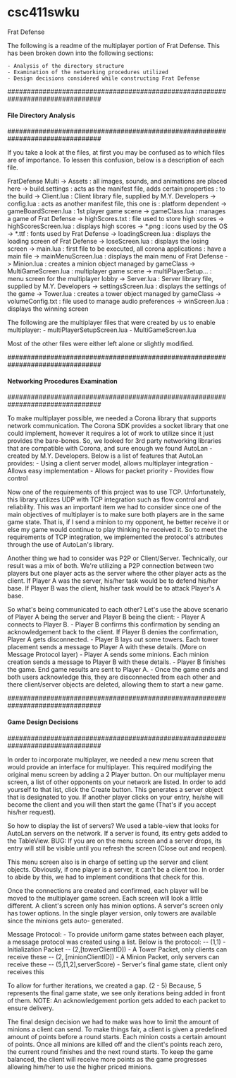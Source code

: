 # csc411swku
Frat Defense

The following is a readme of the multiplayer portion of Frat Defense. This has 
been broken down into the following sections: 

	- Analysis of the directory structure
	- Examination of the networking procedures utilized 
	- Design decisions considered while constructing Frat Defense

################################################################################
####                          File Directory Analysis                       ####     
####                                                                        #### 
####                                                                        #### 
####                                                                        #### 
################################################################################

If you take a look at the files, at first you may be confused as to which files
are of importance. To lessen this confusion, below is a description of each 
file.

FratDefense Multi
	-> Assets				: all images, sounds, and animations are placed here
	-> build.settings       : acts as the manifest file, adds certain properties
							: to the build
	-> Client.lua           : Client library file, supplied by M.Y. Developers
	-> config.lua           : acts as another manifest file, this one is
							: platform dependent
	-> gameBoardScreen.lua  : 1st player game scene
	-> gameClass.lua        : manages a game of Frat Defense
	-> highScores.txt       : file used to store high scores
	-> highScoresScreen.lua : displays high scores
	-> *.png                : icons used by the OS
	-> *.ttf				: fonts used by Frat Defense
	-> loadingScreen.lua    : displays the loading screen of Frat Defense
	-> loseScreen.lua       : displays the losing screen 
	-> main.lua             : first file to be executed, all corona applications
							: have a main file
	-> mainMenuScreen.lua   : displays the main menu of Frat Defense
	-> Minion.lua           : creates a minion object managed by gameClass
	-> MultiGameScreen.lua  : multiplayer game scene
	-> multiPlayerSetup...  : menu screen for the multiplayer lobby
	-> Server.lua           : Server library file, supplied by M.Y. Developers
	-> settingsScreen.lua   : displays the settings of the game
	-> Tower.lua            : creates a tower object managed by gameClass
	-> volumeConfig.txt     : file used to manage audio preferences
	-> winScreen.lua        : displays the winning screen

The following are the multiplayer files that were created by us to enable 
multiplayer:
	- multiPlayerSetupScreen.lua
	- MultiGameScreen.lua

Most of the other files were either left alone or slightly modified. 

################################################################################
####                    Networking Procedures Examination                  ####     
####                                                                        #### 
####                                                                        #### 
####                                                                        #### 
################################################################################

To make multiplayer possible, we needed a Corona library that supports network 
communication. The Corona SDK provides a socket library that one could 
implement, however it requires a lot of work to utilize since it just 
provides the bare-bones. So, we looked for 3rd party networking libraries 
that are compatible with Corona, and sure enough we found AutoLan - created by
M.Y. Developers. Below is a list of features that AutoLan provides:
	- Using a client server model, allows multiplayer integration
	- Allows easy implementation
	- Allows for packet priority
	- Provides flow control

Now one of the requirements of this project was to use TCP. Unfortunately, this
library utilizes UDP with TCP integration such as flow control and reliability.
This was an important item we had to consider since one of the main objectives
of multiplayer is to make sure both players are in the same game state. That is,
if I send a minion to my opponent, he better receive it or else my game would 
continue to play thinking he received it. So to meet the requirements of TCP
integration, we implemented the protocol's attributes through the use of 
AutoLan's library.

Another thing we had to consider was P2P or Client/Server. Technically, our  
result was a mix of both. We're utilizing a P2P connection between two players
but one player acts as the server where the other player acts as the client. 
If Player A was the server, his/her task would be to defend his/her base. If 
Player B was the client, his/her task would be to attack Player's A base. 

So what's being communicated to each other? Let's use the above scenario of 
Player A being the server and Player B being the client:
	- Player A connects to Player B. 
	- Player B confirms this confirmation by sending an acknowledgement back to
	  the client. If Player B denies the confirmation, Player A gets 
	  disconnected.
    - Player B lays out some towers. Each tower placement sends a message to
      Player A with these details. (More on Message Protocol layer)
    - Player A sends some minions. Each minion creation sends a message to 
      Player B with these details.
    - Player B finishes the game. End game results are sent to Player A.
    - Once the game ends and both users acknowledge this, they are disconnected
      from each other and there client/server objects are deleted, 
      allowing them to start a new game. 

################################################################################
####                          Game Design Decisions                         ####     
####                                                                        #### 
####                                                                        #### 
####                                                                        #### 
################################################################################

In order to incorporate multiplayer, we needed a new menu screen that would
provide an interface for multiplayer. This required modifying the original
menu screen by adding a 2 Player button. On our multiplayer menu screen, a list
of other opponents on your network are listed. In order to add yourself to that 
list, click the Create button. This generates a server object that is 
designated to you. If another player clicks on your entry, he/she will become
the client and you will then start the game (That's if you accept his/her 
request).

So how to display the list of servers? We used a table-view that looks
for AutoLan servers on the network. If a server is found, its entry gets added
to the TableView. BUG: If you are on the menu screen and a server drops, its 
entry will still be visible until you refresh the screen (Close out and reopen).

This menu screen also is in charge of setting up the server and client objects.
Obviously, if one player is a server, it can't be a client too. In order to 
abide by this, we had to implement conditions that check for this. 

Once the connections are created and confirmed, each player will be moved to the
multiplayer game screen. Each screen will look a little different. A client's
screen only has minion options. A server's screen only has tower options. In the
single player version, only towers are available since the minions gets auto-
generated. 

Message Protocol:
	- To provide uniform game states between each player, a message protocol
	  was created using a list. Below is the protocol:
	  	-- (1,1) - Initialization Packet
	  	-- (2,[towerClientID]) - A Tower Packet, only clients can receive these
	  	-- (2, [minionClientID])  - A Minion Packet, only servers can receive 
	  	   these
  	    -- (5,[1,2],serverScore) - Server's final game state, client only 
  	       receives this

To allow for further iterations, we created a gap. (2 - 5) Because, 5 represents
the final game state, we see only iterations being added in front of them. 
NOTE: An acknowledgement portion gets added to each packet to ensure delivery.

The final design decision we had to make was how to limit the amount of minions
a client can send. To make things fair, a client is given a predefined amount of
points before a round starts. Each minion costs a certain amount of points. Once
all minions are killed off and the client's points reach zero, the current round
finishes and the next round starts. To keep the game balanced, the client will
receive more points as the game progresses allowing him/her to use the higher
priced minions. 